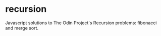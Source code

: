# recursion
Javascript solutions to The Odin Project's Recursion problems: fibonacci and merge sort.
